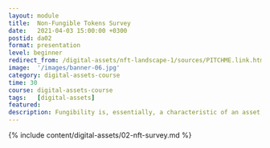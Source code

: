 ```yaml
---
layout: module
title:  Non-Fungible Tokens Survey
date:   2021-04-03 15:00:00 +0300
postid: da02
format: presentation
level: beginner
redirect_from: /digital-assets/nft-landscape-1/sources/PITCHME.link.html
image:  '/images/banner-06.jpg'
category: digital-assets-course
time: 30
course: digital-assets-course
tags:   [digital-assets]
featured:
description: Fungibility is, essentially, a characteristic of an asset, or token, that determines whether items or quantities of the same or similar type can be completely interchangeable during exchange or utility
---
```


{% include content/digital-assets/02-nft-survey.md %}
